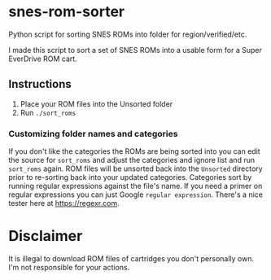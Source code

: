 # snes-rom-sorter
Python script for sorting SNES ROMs into folder for region/verified/etc.

I made this script to sort a set of SNES ROMs into a usable form for a Super EverDrive ROM cart.

## Instructions
1. Place your ROM files into the Unsorted folder
2. Run `./sort_roms`


### Customizing folder names and categories
If you don't like the categories the ROMs are being sorted into you can edit the source for `sort_roms` and adjust the categories and ignore list and run `sort_roms` again. ROM files will be unsorted back into the `Unsorted` directory prior to re-sorting back into your updated categories. Categories sort by running regular expressions against the file's name. If you need a primer on regular expressions you can just Google `regular expression`. There's a nice tester here at https://regexr.com.


# Disclaimer

It is illegal to download ROM files of cartridges you don't personally own. I'm not responsible for your actions.
